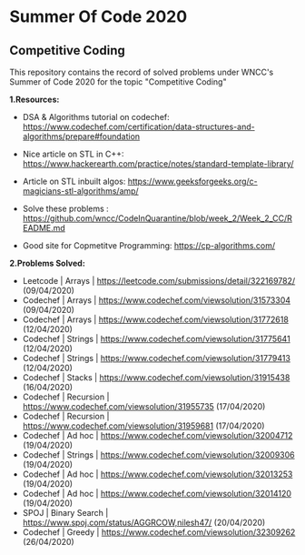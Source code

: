 # Summer Of Code 2020
## Competitive Coding
This repository contains the record of solved problems under WNCC's Summer of Code 2020 for the topic "Competitive Coding"

**1.Resources:**
- DSA & Algorithms tutorial on codechef: https://www.codechef.com/certification/data-structures-and-algorithms/prepare#foundation

- Nice article on STL in C++: https://www.hackerearth.com/practice/notes/standard-template-library/

- Article on STL inbuilt algos: https://www.geeksforgeeks.org/c-magicians-stl-algorithms/amp/

- Solve these problems : https://github.com/wncc/CodeInQuarantine/blob/week_2/Week_2_CC/README.md

- Good site for Copmetitve Programming: https://cp-algorithms.com/

 
**2.Problems Solved:**

- Leetcode | Arrays | https://leetcode.com/submissions/detail/322169782/ (09/04/2020)
- Codechef | Arrays |  https://www.codechef.com/viewsolution/31573304 (09/04/2020)
- Codechef | Arrays |  https://www.codechef.com/viewsolution/31772618 (12/04/2020)  
- Codechef | Strings | https://www.codechef.com/viewsolution/31775641 (12/04/2020)  
- Codechef | Strings | https://www.codechef.com/viewsolution/31779413 (12/04/2020)  
- Codechef | Stacks | https://www.codechef.com/viewsolution/31915438 (16/04/2020)  
- Codechef | Recursion | https://www.codechef.com/viewsolution/31955735 (17/04/2020)  
- Codechef | Recursion | https://www.codechef.com/viewsolution/31959681 (17/04/2020)  
- Codechef | Ad hoc | https://www.codechef.com/viewsolution/32004712 (19/04/2020)  
- Codechef | Strings | https://www.codechef.com/viewsolution/32009306 (19/04/2020)  
- Codechef | Ad hoc | https://www.codechef.com/viewsolution/32013253 (19/04/2020)  
- Codechef | Ad hoc | https://www.codechef.com/viewsolution/32014120 (19/04/2020)  
- SPOJ | Binary Search | https://www.spoj.com/status/AGGRCOW,nilesh47/ (20/04/2020)  
- Codechef | Greedy | https://www.codechef.com/viewsolution/32309262 (26/04/2020)

